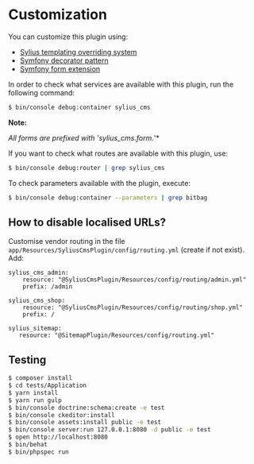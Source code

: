 # Customization

You can customize this plugin using:

- [Sylius templating overriding system](http://docs.sylius.org/en/latest/customization/template.html)
- [Symfony decorator pattern](https://symfony.com/doc/current/service_container/service_decoration.html)
- [Symfony form extension](https://symfony.com/doc/current/form/create_form_type_extension.html)

In order to check what services are available with this plugin, run the following command:

```bash
$ bin/console debug:container sylius_cms
```

**Note:**

*All forms are prefixed with 'sylius_cms.form.*'*

If you want to check what routes are available with this plugin, use:

```bash
$ bin/console debug:router | grep sylius_cms
```

To check parameters available with the plugin, execute:

```bash
$ bin/console debug:container --parameters | grep bitbag
```
## How to disable localised URLs?
Customise vendor routing in the file `app/Resources/SyliusCmsPlugin/config/routing.yml` (create if not exist).
Add:
```
sylius_cms_admin:
    resource: "@SyliusCmsPlugin/Resources/config/routing/admin.yml"
    prefix: /admin

sylius_cms_shop:
    resource: "@SyliusCmsPlugin/Resources/config/routing/shop.yml"
    prefix: /

sylius_sitemap:
   resource: "@SitemapPlugin/Resources/config/routing.yml"
```
## Testing

```bash
$ composer install
$ cd tests/Application
$ yarn install
$ yarn run gulp
$ bin/console doctrine:schema:create -e test
$ bin/console ckeditor:install
$ bin/console assets:install public -e test
$ bin/console server:run 127.0.0.1:8080 -d public -e test
$ open http://localhost:8080
$ bin/behat
$ bin/phpspec run
```

